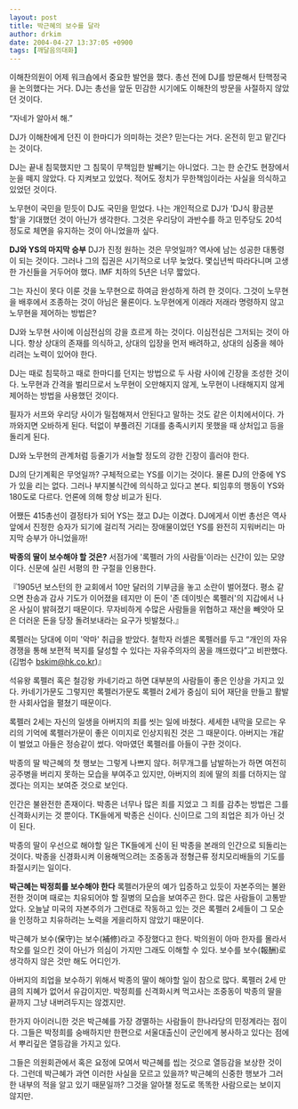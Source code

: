 ```yaml
---
layout: post
title: 박근혜의 보수를 달라
author: drkim
date: 2004-04-27 13:37:05 +0900
tags: [깨달음의대화]
---
```

이해찬의원이 어제 워크숍에서 중요한 발언을 했다. 총선 전에 DJ를 방문해서 탄핵정국을 논의했다는 거다. DJ는 총선을 앞둔 민감한 시기에도 이해찬의 방문을 사절하지 않았던 것이다. 

“자네가 알아서 해.”

DJ가 이해찬에게 던진 이 한마디가 의미하는 것은? 믿는다는 거다. 온전히 믿고 맡긴다는 것이다. 

DJ는 끝내 침묵했지만 그 침묵이 무책임한 발빼기는 아니었다. 그는 한 순간도 현장에서 눈을 떼지 않았다. 다 지켜보고 있었다. 적어도 정치가 무한책임이라는 사실을 의식하고 있었던 것이다. 

노무현이 국민을 믿듯이 DJ도 국민을 믿었다. 나는 개인적으로 DJ가 'DJ식 황금분할'을 기대했던 것이 아닌가 생각한다. 그것은 우리당이 과반수를 하고 민주당도 20석 정도로 체면을 유지하는 것이 아니었을까 싶다. 

**DJ와 YS의 마지막 승부** 
DJ가 진정 원하는 것은 무엇일까? 역사에 남는 성공한 대통령이 되는 것이다. 그러나 그의 집권은 시기적으로 너무 늦었다. 몇십년씩 따라다니며 고생한 가신들을 거두어야 했다. IMF 치하의 5년은 너무 짧았다. 

그는 자신이 못다 이룬 것을 노무현으로 하여금 완성하게 하려 한 것이다. 그것이 노무현을 배후에서 조종하는 것이 아님은 물론이다. 노무현에게 이래라 저래라 명령하지 않고 노무현을 제어하는 방법은? 

DJ와 노무현 사이에 이심전심의 강을 흐르게 하는 것이다. 이심전심은 그저되는 것이 아니다. 항상 상대의 존재를 의식하고, 상대의 입장을 먼저 배려하고, 상대의 심중을 헤아리려는 노력이 있어야 한다. 

DJ는 때로 침묵하고 때로 한마디를 던지는 방법으로 두 사람 사이에 긴장을 조성한 것이다. 노무현과 간격을 벌리므로서 노무현이 오만해지지 않게, 노무현이 나태해지지 않게 제어하는 방법을 사용했던 것이다. 

필자가 서프와 우리당 사이가 밀접해져서 안된다고 말하는 것도 같은 이치에서이다. 가까와지면 오바하게 된다. 턱없이 부풀려진 기대를 충족시키지 못했을 때 상처입고 등을 돌리게 된다. 

DJ와 노무현의 관계처럼 등줄기가 서늘할 정도의 강한 긴장이 흘러야 한다. 

DJ의 단기계획은 무엇일까? 구체적으로는 YS를 이기는 것이다. 물론 DJ의 안중에 YS가 있을 리는 없다. 그러나 부지불식간에 의식하고 있다고 본다. 퇴임후의 행동이 YS와 180도로 다르다. 언론에 의해 항상 비교가 된다. 

어쨌든 415총선이 결정타가 되어 YS는 졌고 DJ는 이겼다. DJ에게서 이번 총선은 역사 앞에서 진정한 승자가 되기에 걸리적 거리는 장애물이었던 YS를 완전히 지워버리는 마지막 승부가 아니었을까!

**박종의 딸이 보수해야 할 것은?** 
서점가에 '록펠러 가의 사람들'이라는 신간이 있는 모양이다. 신문에 실린 서평의 한 구절을 인용한다. 

『1905년 보스턴의 한 교회에서 10만 달러의 기부금을 놓고 소란이 벌어졌다. 평소 같으면 찬송과 감사 기도가 이어졌을 테지만 이 돈이 '존 데이빗슨 록펠러'의 지갑에서 나온 사실이 밝혀졌기 때문이다. 무자비하게 수많은 사람들을 위협하고 재산을 빼앗아 모은 더러운 돈을 당장 돌려보내라는 요구가 빗발쳤다.』

록펠러는 당대에 이미 '악마' 취급을 받았다. 철학자 러셀은 록펠러를 두고 “개인의 자유경쟁을 통해 보편적 복지를 달성할 수 있다는 자유주의자의 꿈을 깨뜨렸다”고 비판했다. (김범수 bskim@hk.co.kr)』

석유왕 록펠러 혹은 철강왕 카네기라고 하면 대부분의 사람들이 좋은 인상을 가지고 있다. 카네기가문도 그렇지만 록펠러가문도 록펠러 2세가 중심이 되어 재단을 만들고 활발한 사회사업을 펼쳤기 때문이다. 

록펠러 2세는 자신의 일생을 아버지의 죄를 씻는 일에 바쳤다. 세세한 내막을 모르는 우리의 기억에 록펠러가문이 좋은 이미지로 인상지워진 것은 그 때문이다. 아버지는 개같이 벌었고 아들은 정승같이 썼다. 악마였던 록펠러를 아들이 구한 것이다. 

박종의 딸 박근혜의 첫 행보는 그렇게 나쁘지 않다. 허무개그를 남발하는가 하면 여전히 공주병을 버리지 못하는 모습을 부여주고 있지만, 아버지의 죄에 딸의 죄를 더하지는 않겠다는 의지는 보여준 것으로 보인다. 

인간은 불완전한 존재이다. 박종은 너무나 많은 죄를 지었고 그 죄를 감추는 방법은 그를 신격화시키는 것 뿐이다. TK들에게 박종은 신이다. 신이므로 그의 죄업은 죄가 아닌 것이 된다. 

박종의 딸이 우선으로 해야할 일은 TK들에게 신이 된 박종을 본래의 인간으로 되돌리는 것이다. 박종을 신경화시켜 이용해먹으려는 조중동과 정형근류 정치모리배들의 기도를 좌절시키는 일이다. 

**박근혜는 박정희를 보수해야 한다** 
록펠러가문의 예가 입증하고 있듯이 자본주의는 불완전한 것이며 때로는 치유되어야 할 질병의 모습을 보여주곤 한다. 많은 사람들이 고통받았다. 오늘날 미국의 자본주의가 그런대로 작동하고 있는 것은 록펠러 2세들이 그 모순을 인정하고 치유하려는 노력을 게을리하지 않았기 때문이다. 

박근혜가 보수(保守)는 보수(補修)라고 주장했다고 한다. 박의원이 아마 한자를 몰라서 착오를 일으킨 것이 아닌가 의심이 가지만 그래도 이해할 수 있다. 보수를 보수(報酬)로 생각하지 않은 것만 해도 어디인가. 

아버지의 죄업을 보수하기 위해서 박종의 딸이 해야할 일이 참으로 많다. 록펠러 2세 만큼의 지혜가 없어서 유감이지만. 박정희를 신격화시켜 먹고사는 조중동이 박종의 딸을 끝까지 그냥 내버려두지는 않겠지만.

한가지 아이러니한 것은 박근혜를 가장 경멸하는 사람들이 한나라당의 민정계라는 점이다. 그들은 박정희를 숭배하지만 한편으로 서울대출신이 군인에게 봉사하고 있다는 점에서 뿌리깊은 열등감을 가지고 있다. 

그들은 의원회관에서 혹은 요정에 모여서 박근혜를 씹는 것으로 열등감을 보상한 것이다. 그런데 박근혜가 과연 이러한 사실을 모르고 있을까? 박근혜의 신중한 행보가 그러한 내부의 적을 알고 있기 때문일까? 그것을 알아챌 정도로 똑똑한 사람으로는 보이지 않지만.
